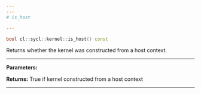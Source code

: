 ```yaml
---
---
# is_host

---
```


```cpp
bool cl::sycl::kernel::is_host() const
```


Returns whether the kernel was constructed from a host context. 


---
**Parameters:**

**Returns:** True if kernel constructed from a host context 

---
